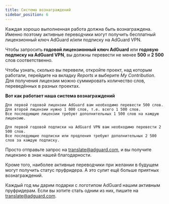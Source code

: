 ```yaml
---
title: Система вознаграждений
sidebar_position: 6
---
```


Каждая хорошо выполненная работа должна быть вознаграждена. Именно поэтому активные переводчики могут получить бесплатный лицензионный ключ AdGuard и/или подписку на AdGuard VPN.

Чтобы запросить **годовой лицензионный ключ AdGuard** или **годовую подписку на AdGuard VPN**, вы должны перевести не менее **500** и **2 500** слов соответственно.

Чтобы узнать, сколько вы перевели, откройте проект, над которым работали, перейдите на вкладку *Reports* и выберите *My Contribution*. Для получения лицензии можно суммировать количество слов, переведённых в разных проектах.

**Вот как работает наша система вознаграждений**

```
Для первой годовой лицензии AdGuard вам необходимо перевести 500 слов.
Для второй лицензии нужно 1 000 слов, т.е. всего 1 500 слов.
Все последующие лицензии требуют дополнительных 1 500 слов на каждую лицензию.

Для первой годовой подписки на AdGuard VPN вам необходимо перевести 2 500 слов.
Все последующие подписки или продления требуют дополнительных 2 500 слов за каждую подписку.

```
Просто отправьте запрос на [translate@adguard.com](mailto:translate@adguard.com), и вы получите лицензию в знак нашей благодарности.

Кроме того, наиболее активные переводчики при желании в будущем могут получить статус пруфридера. А это сулит ещё больше приятных вознаграждений.

Каждый год мы дарим подарки с логотипом AdGuard нашим активным пруфридерам. Если вы хотите стать одним из них, пишите на [translate@adguard.com](mailto:translate@adguard.com).